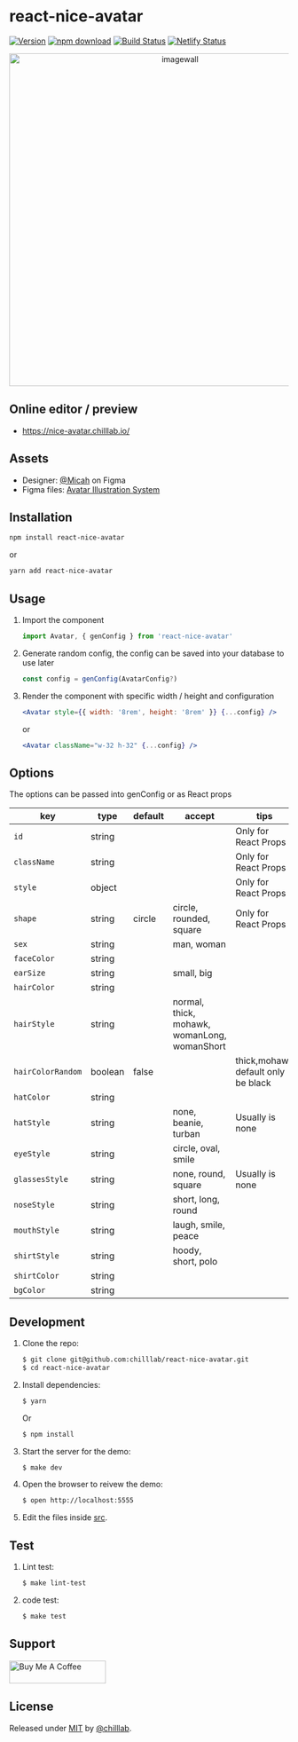 # react-nice-avatar

[![Version](http://img.shields.io/npm/v/react-nice-avatar.svg)](https://www.npmjs.org/package/react-nice-avatar)
[![npm download][download-image]][download-url]
[![Build Status](https://travis-ci.com/chilllab/react-nice-avatar.svg?branch=main)](https://travis-ci.org/chilllab/react-nice-avatar)
[![Netlify Status](https://api.netlify.com/api/v1/badges/df23baf6-daac-4ce5-a0b6-5baade2cb822/deploy-status)](https://app.netlify.com/sites/gracious-turing-db4aa3/deploys)

[download-image]: https://img.shields.io/npm/dm/react-nice-avatar.svg?style=flat-square
[download-url]: https://npmjs.org/package/react-nice-avatar

<div align="center">
    <a href="https://nice-avatar.chilllab.io/">
        <img src="https://user-images.githubusercontent.com/5305874/120076504-68e15980-c0d8-11eb-896c-3824b5eb05bb.png" 
             width="600" alt="imagewall" />
    </a>
</div>

## Online editor / preview

- https://nice-avatar.chilllab.io/

## Assets

- Designer: [@Micah](https://www.figma.com/@Micah) on Figma
- Figma files: [Avatar Illustration System](https://www.figma.com/community/file/829741575478342595)

## Installation

```sh
npm install react-nice-avatar
```

or

```sh
yarn add react-nice-avatar
```

## Usage

1. Import the component
    ```js
    import Avatar, { genConfig } from 'react-nice-avatar'
    ```
2. Generate random config, the config can be saved into your database to use later
    ```js
    const config = genConfig(AvatarConfig?)
    ```
3. Render the component with specific width / height and configuration
    ```jsx
    <Avatar style={{ width: '8rem', height: '8rem' }} {...config} />
    ```
    or
    ```jsx
    <Avatar className="w-32 h-32" {...config} />
    ```

## Options

The options can be passed into genConfig or as React props

| key            | type   | default | accept                                       | tips                 |
| -------------- | ------ | ------- | -------------------------------------------- | -------------------- |
| `id`           | string |         |                                              | Only for React Props |
| `className`    | string |         |                                              | Only for React Props |
| `style`        | object |         |                                              | Only for React Props |
| `shape`        | string | circle  | circle, rounded, square                      | Only for React Props |
| `sex`          | string |         | man, woman                                   |                      |
| `faceColor`    | string |         |                                              |                      |
| `earSize`      | string |         | small, big                                   |                      |
| `hairColor`    | string |         |                                              |                      |
| `hairStyle`    | string |         | normal, thick, mohawk, womanLong, womanShort |                      |
| `hairColorRandom` | boolean |  false   |                           | thick,mohawk default only be black |
| `hatColor`     | string |         |                                              |                      |
| `hatStyle`     | string |         | none, beanie, turban                         | Usually is none      |
| `eyeStyle`     | string |         | circle, oval, smile                          |                      |
| `glassesStyle` | string |         | none, round, square                          | Usually is none      |
| `noseStyle`    | string |         | short, long, round                           |                      |
| `mouthStyle`   | string |         | laugh, smile, peace                          |                      |
| `shirtStyle`   | string |         | hoody, short, polo                           |                      |
| `shirtColor`   | string |         |                                              |                      |
| `bgColor`      | string |         |                                              |                      |

## Development

1. Clone the repo:
    ```sh
    $ git clone git@github.com:chilllab/react-nice-avatar.git
    $ cd react-nice-avatar
    ```
2. Install dependencies:
    ```sh
    $ yarn
    ```
    Or
    ```sh
    $ npm install
    ```
3. Start the server for the demo:
    ```sh
    $ make dev
    ```
4. Open the browser to reivew the demo:
    ```sh
    $ open http://localhost:5555
    ```
5. Edit the files inside [src](/src).

## Test

1. Lint test:
    ```sh
    $ make lint-test
    ```

2. code test:
    ```sh
    $ make test
    ```
    
## Support
<a href="https://www.buymeacoffee.com/wwayne" target="_blank"><img src="https://cdn.buymeacoffee.com/buttons/default-orange.png" alt="Buy Me A Coffee" height="41" width="174"></a>

## License

Released under [MIT](/LICENSE) by [@chilllab](https://github.com/chilllab).

